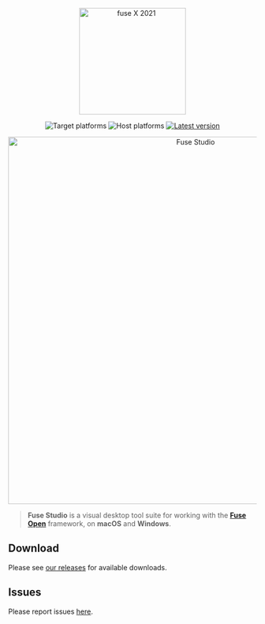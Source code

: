 <p align="center"><img src="https://github.com/fuse-x/studio/raw/master/img/logo.png" width="216" alt="fuse X 2021" /></p>

<p align="center"><img src="https://img.shields.io/badge/target%20os-Android%20%7C%20iOS%20%7C%20macOS%20%7C%20Windows-7F5AB6?style=flat-square&amp;logo=android&amp;logoColor=silver" alt="Target platforms">
<img src="https://img.shields.io/badge/host%20os-macOS%20%7C%20Windows-7F5AB6?logo=apple&amp;style=flat-square" alt="Host platforms">
<a href="https://github.com/fuse-x/studio/releases"><img src="https://img.shields.io/github/v/release/fuse-x/studio?include_prereleases&amp;logo=github&amp;label=latest&amp;sort=semver&amp;style=flat-square" alt="Latest version"></a>

<p align="center"><img src="https://github.com/fuse-x/studio/raw/master/img/screenshot.png" width="744" alt="Fuse Studio" /></p>

> **Fuse Studio** is a visual desktop tool suite for working with the [**Fuse Open**](https://fuseopen.com/) framework, on **macOS** and **Windows**.

## Download

Please see [our releases](https://github.com/fuse-x/studio/releases) for available downloads.

## Issues

Please report issues [here](https://github.com/fuse-x/studio/issues).
